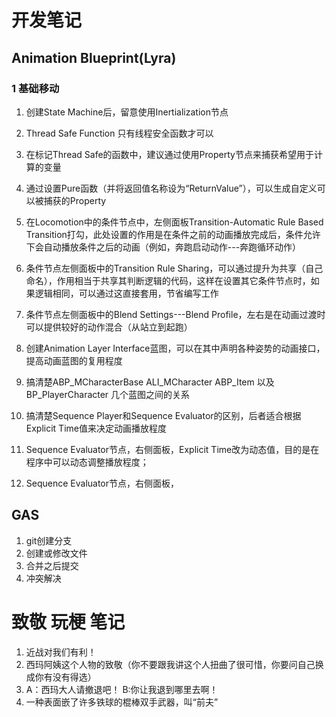 # 开发笔记

## Animation Blueprint(Lyra)

### 1 基础移动
1. 创建State Machine后，留意使用Inertialization节点  
2. Thread Safe Function 只有线程安全函数才可以  
3. 在标记Thread Safe的函数中，建议通过使用Property节点来捕获希望用于计算的变量  
4. 通过设置Pure函数（并将返回值名称设为“ReturnValue”），可以生成自定义可以被捕获的Property  
5. 在Locomotion中的条件节点中，左侧面板Transition-Automatic Rule Based Transition打勾，此处设置的作用是在条件之前的动画播放完成后，条件允许下会自动播放条件之后的动画（例如，奔跑启动动作---奔跑循环动作）  
6. 条件节点左侧面板中的Transition Rule Sharing，可以通过提升为共享（自己命名），作用相当于共享其判断逻辑的代码，这样在设置其它条件节点时，如果逻辑相同，可以通过这直接套用，节省编写工作  
7. 条件节点左侧面板中的Blend Settings---Blend Profile，左右是在动画过渡时可以提供较好的动作混合（从站立到起跑）  
8. 创建Animation Layer Interface蓝图，可以在其中声明各种姿势的动画接口，提高动画蓝图的复用程度  

9. 搞清楚ABP_MCharacterBase ALI_MCharacter ABP_Item 以及 BP_PlayerCharacter 几个蓝图之间的关系  
10. 搞清楚Sequence Player和Sequence Evaluator的区别，后者适合根据Explicit Time值来决定动画播放程度  
11. Sequence Evaluator节点，右侧面板，Explicit Time改为动态值，目的是在程序中可以动态调整播放程度；  
12. Sequence Evaluator节点，右侧面板，
## GAS

1. git创建分支
2. 创建或修改文件
3. 合并之后提交
4. 冲突解决

# 致敬 玩梗 笔记
1. 近战对我们有利！  
2. 西玛阿姨这个人物的致敬（你不要跟我讲这个人扭曲了很可惜，你要问自己换成你有没有得选）  
3. A：西玛大人请撤退吧！  B:你让我退到哪里去啊！  
4. 一种表面嵌了许多铁球的棍棒双手武器，叫“前夫”